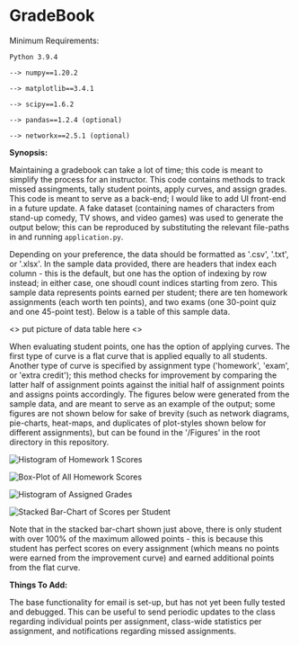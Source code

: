 # GradeBook

Minimum Requirements:

    Python 3.9.4

    --> numpy==1.20.2

    --> matplotlib==3.4.1

    --> scipy==1.6.2

    --> pandas==1.2.4 (optional)

    --> networkx==2.5.1 (optional)

**Synopsis:**

Maintaining a gradebook can take a lot of time; this code is meant to simplify the process for an instructor. This code contains methods to track missed assingments, tally student points, apply curves, and assign grades. This code is meant to serve as a back-end; I would like to add UI front-end in a future update. A fake dataset (containing names of characters from stand-up comedy, TV shows, and video games) was used to generate the output below; this can be reproduced by substituting the relevant file-paths in and running `application.py`.

Depending on your preference, the data should be formatted as '.csv', '.txt', or '.xlsx'. In the sample data provided, there are headers that index each column - this is the default, but one has the option of indexing by row instead; in either case, one shoudl count indices starting from zero. This sample data represents points earned per student; there are ten homework assignments (each worth ten points), and two exams (one 30-point quiz and one 45-point test). Below is a table of this sample data.

<>
put picture of data table here
<>

When evaluating student points, one has the option of applying curves. The first type of curve is a flat curve that is applied equally to all students. Another type of curve is specified by assignment type ('homework', 'exam', or 'extra credit'); this method checks for improvement by comparing the latter half of assignment points against the initial half of assignment points and assigns points accordingly. The figures below were generated from the sample data, and are meant to serve as an example of the output; some figures are not shown below for sake of brevity (such as network diagrams, pie-charts, heat-maps, and duplicates of plot-styles shown below for different assignments), but can be found in the '/Figures' in the root directory in this repository.

![Histogram of Homework 1 Scores](https://github.com/mikeysflix/GradeBook/blob/main/histogram_distribution_homework_HW_1.png?raw=true)

![Box-Plot of All Homework Scores](https://github.com/mikeysflix/GradeBook/blob/main/boxplot_homework.png?raw=true)

![Histogram of Assigned Grades](https://github.com/mikeysflix/GradeBook/blob/main/histogram_distribution_grade.png?raw=true)

![Stacked Bar-Chart of Scores per Student](https://github.com/mikeysflix/GradeBook/blob/main/stacked_homework_exam_curve.png?raw=true)

Note that in the stacked bar-chart shown just above, there is only student with over 100% of the maximum allowed points - this is because this student has perfect scores on every assignment (which means no points were earned from the improvement curve) and earned additional points from the flat curve.

**Things To Add:**

The base functionality for email is set-up, but has not yet been fully tested and debugged. This can be useful to send periodic updates to the class regarding individual points per assignment, class-wide statistics per assignment, and notifications regarding missed assignments.




#
